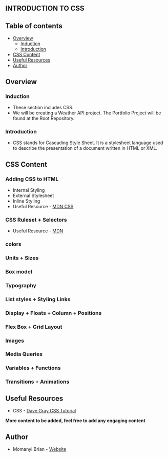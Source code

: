 ## INTRODUCTION TO CSS

## Table of contents

- [Overview](#overview)
    - [Induction](#induction)
    - [Introduction](#introduction)
- [CSS Content](#css-content)
- [Useful Resources](#useful-resources)
- [Author](#author)

## Overview

### Induction
- These section includes CSS.
- We will be creating a Weather API project. The Portfolio Project will be found at the Root Repository.

### Introduction
- CSS stands for Cascading Style Sheet. It is a stylesheet language used to describe the presentation of a document written in HTML or XML.

## CSS Content

### Adding CSS to HTML
- Internal Styling
- External Stylesheet
- Inline Styling
- Useful Resource - [MDN CSS](https://developer.mozilla.org/en-US/docs/Learn/CSS/First_steps/How_CSS_is_structured)

### CSS Ruleset + Selectors
- Useful Resource - [MDN](https://developer.mozilla.org/en-US/docs/Learn/CSS/Building_blocks/Selectors)

### colors

### Units + Sizes

### Box model

### Typography

### List styles + Styling Links

### Display + Floats + Column + Positions

### Flex Box + Grid Layout

### Images

### Media Queries

### Variables + Functions

### Transitions + Animations


## Useful Resources
- CSS - [Dave Gray CSS Tutorial](https://www.youtube.com/watch?v=n4R2E7O-Ngo&list=PL0Zuz27SZ-6M1Uopt6_VL3gf3cpMnwavm&index=2)

**More content to be added, feel free to add any engaging content**

## Author

- Momanyi Brian - [Website](https://momanyi-brian-portfolio.vercel.app)